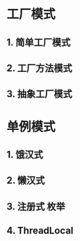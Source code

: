 # **工厂模式**
## 1. 简单工厂模式
## 2. 工厂方法模式
## 3. 抽象工厂模式

# **单例模式**
## 1. 饿汉式
## 2. 懒汉式
## 3. 注册式 枚举
## 4. ThreadLocal

